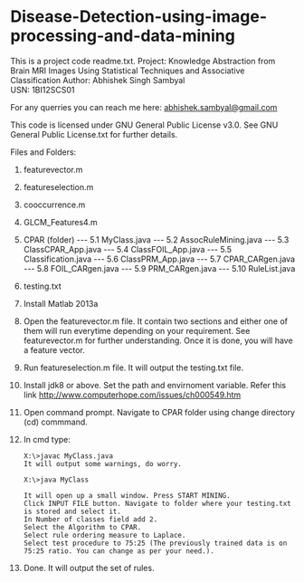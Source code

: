 # Disease-Detection-using-image-processing-and-data-mining

This is a project code readme.txt.
Project: Knowledge Abstraction from Brain MRI Images Using Statistical Techniques and Associative Classification
Author: Abhishek Singh Sambyal	
USN: 1BI12SCS01

For any querries you can reach me here: abhishek.sambyal@gmail.com

This code is licensed under GNU General Public License v3.0. See GNU General Public License.txt for further details.

Files and Folders:
1.	featurevector.m
2.	featureselection.m
3.	cooccurrence.m
4.	GLCM_Features4.m
5.	CPAR (folder)
	   --- 5.1	MyClass.java
	   --- 5.2	AssocRuleMining.java
	   --- 5.3	ClassCPAR_App.java
	   --- 5.4	ClassFOIL_App.java
	   --- 5.5	Classification.java
	   --- 5.6	ClassPRM_App.java
	   --- 5.7	CPAR_CARgen.java
	   --- 5.8	FOIL_CARgen.java
	   --- 5.9	PRM_CARgen.java
	   --- 5.10	RuleList.java
6.	testing.txt


1.	Install Matlab 2013a

2.	Open the featurevector.m file. It contain two sections and either one of them will run everytime depending on your requirement.
	See featurevector.m for further understanding.
	Once it is done, you will have a feature vector.

3.	Run featureselection.m file. It will output the testing.txt file.

4.	Install jdk8 or above. Set the path and envirnoment variable. Refer this link http://www.computerhope.com/issues/ch000549.htm

5.	Open command prompt. Navigate to CPAR folder using change directory (cd) commmand.

6.	In cmd type:

		X:\>javac MyClass.java	
		It will output some warnings, do worry.

		X:\>java MyClass

		It will open up a small window. Press START MINING.
		Click INPUT FILE button. Navigate to folder where your testing.txt is stored and select it.
		In Number of classes field add 2.
		Select the Algorithm to CPAR.
		Select rule ordering measure to Laplace.
		Select test procedure to 75:25 (The previously trained data is on 75:25 ratio. You can change as per your need.).

7. 	Done. It will output the set of rules.
